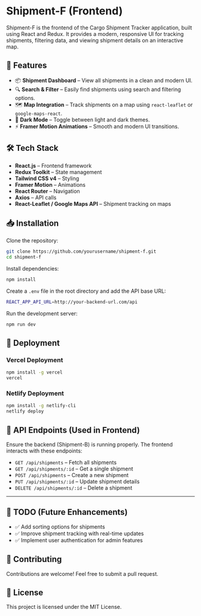 # Shipment-F (Frontend)

Shipment-F is the frontend of the Cargo Shipment Tracker application, built using React and Redux. It provides a modern, responsive UI for tracking shipments, filtering data, and viewing shipment details on an interactive map.

## 🚀 Features
- 📦 **Shipment Dashboard** – View all shipments in a clean and modern UI.
- 🔍 **Search & Filter** – Easily find shipments using search and filtering options.
- 🗺️ **Map Integration** – Track shipments on a map using `react-leaflet` or `google-maps-react`.
- 🎨 **Dark Mode** – Toggle between light and dark themes.
- ⚡ **Framer Motion Animations** – Smooth and modern UI transitions.

## 🛠️ Tech Stack
- **React.js** – Frontend framework
- **Redux Toolkit** – State management
- **Tailwind CSS v4** – Styling
- **Framer Motion** – Animations
- **React Router** – Navigation
- **Axios** – API calls
- **React-Leaflet / Google Maps API** – Shipment tracking on maps

## 📥 Installation

Clone the repository:
```sh
git clone https://github.com/yourusername/shipment-f.git
cd shipment-f
```

Install dependencies:
```sh
npm install
```

Create a `.env` file in the root directory and add the API base URL:
```sh
REACT_APP_API_URL=http://your-backend-url.com/api
```

Run the development server:
```sh
npm run dev
```

## 🚀 Deployment
### **Vercel Deployment**
```sh
npm install -g vercel
vercel
```

### **Netlify Deployment**
```sh
npm install -g netlify-cli
netlify deploy
```

## 📜 API Endpoints (Used in Frontend)
Ensure the backend (Shipment-B) is running properly. The frontend interacts with these endpoints:

- `GET /api/shipments` – Fetch all shipments
- `GET /api/shipments/:id` – Get a single shipment
- `POST /api/shipments` – Create a new shipment
- `PUT /api/shipments/:id` – Update shipment details
- `DELETE /api/shipments/:id` – Delete a shipment



---

## 📌 TODO (Future Enhancements)
- ✅ Add sorting options for shipments
- ✅ Improve shipment tracking with real-time updates
- ✅ Implement user authentication for admin features

## 🤝 Contributing
Contributions are welcome! Feel free to submit a pull request.

## 📄 License
This project is licensed under the MIT License.
